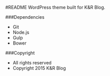#README
WordPress theme built for K&R Blog.

###Dependencies
- Git
- Node.js
- Gulp
- Bower

###Copyright
- All rights reserved
- Copyright 2015 K&R Blog
